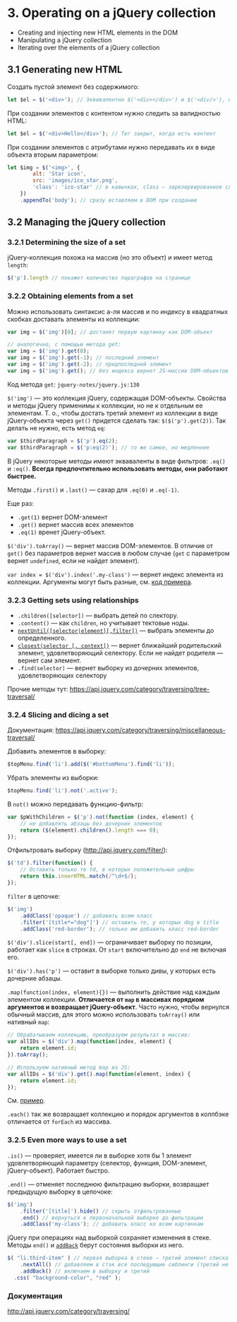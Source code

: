 # 3. Operating on a jQuery collection

* Creating and injecting new HTML elements in the DOM
* Manipulating a jQuery collection
* Iterating over the elements of a jQuery collection

## 3.1 Generating new HTML
Создать пустой элемент без содержимого:

```js
let $el = $('<div>'); // Эквивалентно $('<div></div>') и $('<div/>'), но короче
```

При создании элементов с контентом нужно следить за валидностью HTML:

```js
let $el = $('<div>Hello</div>'); // Тег закрыт, когда есть контент
```

При создании элементов с атрибутами нужно передавать их в виде объекта вторым параметром:

```js
let $img = $('<img>', {
        alt: 'Star icon',
        src: 'images/ico_star.png',
        'class': 'ico-star' // в кавычках, class — зарезервированное слово
    })
    .appendTo('body'); // сразу вставляем в DOM при создании
```

## 3.2 Managing the jQuery collection
### 3.2.1 Determining the size of a set
jQuery-коллекция похожа на массив (но это объект) и имеет метод `length`:

```js
$('p').length // покажет количество параграфов на странице
```

### 3.2.2 Obtaining elements from a set
Можно использовать синтаксис а-ля массив и по индексу в квадратных скобках доставать элементы из коллекции:

```js
var img = $('img')[0]; // достанет первую картинку как DOM-объект

// аналогично, с помощью метода get:
var img = $('img').get(0);
var img = $('img').get(-1); // последний элемент
var img = $('img').get(-2); // предпоследний элемент
var img = $('img').get(); // без индекса вернет JS-массив DOM-объектов
```

Код метода `get`: `jquery-notes/jquery.js:130`

`$('img')` — это коллекция jQuery, содержащая DOM-объекты. Свойства и методы jQuery применимы к коллекции, но не к отдельным ее элементам. Т. о., чтобы достать третий элемент из коллекции в виде jQuery-объекта через `get()` придется сделать так: `$($('p').get(2))`. Так делать не нужно, есть метод `eq`:

```js
var $thirdParagraph = $('p').eq(2);
var $thirdParagraph = $('p:eq(2)'); // то же самое, но медленнее
```

В jQuery некоторые методы имеют экваваленты в виде фильтров: `.eq()` и `:eq()`. **Всегда предпочтительно использовать методы, они работают быстрее.**

Методы `.first()` и `.last()` — сахар для `.eq(0)` и `.eq(-1)`.

Еще раз:

* `.get(1)` вернет DOM-элемент
* `.get()` вернет массив всех элементов
* `.eq(1)` вренет jQuery-объект.

`$('div').toArray()` — вернет массив DOM-элементов. В отличие от `get()` без параметров вернет массив в любом случае (`get` с параметром вернет `undefined`, если не найдет элемент).

`var index = $('div').index('.my-class')` — вернет индекс элемента из коллекции. Аргументы могут быть разные, см. [код примера](examples/index_method.html). 

### 3.2.3 Getting sets using relationships
* `.children([selector])` — выбрать детей по слектору.
* `.content()` — как `children`, но учитывает тектовые ноды.
* [`nextUntil([selector|element][,filter])`](https://api.jquery.com/nextUntil/) — выбрать элементы до определенного.
* [`closest(selector [, context])`](https://api.jquery.com/closest/) — вернет ближайший родительский элемент, удовлетворяющий селектору. Если не найдет родителя — вернет сам элемент.
* `.find(selector)` — вернет выборку из дочерних элементов, удовлетворяющих селектору

Прочие методы тут: https://api.jquery.com/category/traversing/tree-traversal/

### 3.2.4 Slicing and dicing a set
Документация: https://api.jquery.com/category/traversing/miscellaneous-traversal/

Добавить элементов в выборку:

```js
$topMenu.find('li').add($('#bottomMenu').find('li'));
```

Убрать элементы из выборки:

```js
$topMenu.find('li').not('.active');
```

В `not()` можно передавать функцию-фильтр:

```js
var $pWithChildren = $('p').not(function (index, element) {
    // не добавлять абзацы без дочерних элементов
    return ($(element).children().length === 0);
});
```

Отфильтровать выборку (http://api.jquery.com/filter/):

```js
$('td').filter(function() {
    // Оставить только те td, в которых положительные цифры
    return this.innerHTML.match(/^\d+$/);
});
```

`filter` в цепочке:

```js
$('img')
    .addClass('opaque') // добавить всем класс
    .filter('[title*="dog"]') // оставить те, у которых dog в title
    .addClass('red-border'); // только им добавить класс red-border
```

`$('div').slice(start[, end])` — ограничивает выборку по позиции, работает как `slice` в строках. От `start` включительно до `end` не включая его.

`$('div').has('p')` — оставит в выборке только дивы, у которых есть дочерние абзацы.

`.map(function(index, element){})` — выполнить действие над каждым элементом коллекции. **Отличается от `map` в массивах порядком аргументов и возвращает jQuery-объект**. Часто нужно, чтобы вернулся обычный массив, для этого можно использовать `toArray()` или нативный `map`:

```js
// Обрабатываем коллекцию, преобразуем результат в массив:
var allIDs = $('div').map(function(index, element) {
    return element.id;
}).toArray();

// Используем нативный метод map из JS:
var allIDs = $('div').get().map(function(element, index) {
    return element.id;
});
```

См. [пример](examples/3.2.4_operations_on_sets.html).

`.each()` так же возвращает коллекцию и порядок аргументов в коллбэке отличается от `forEach` из массива.

### 3.2.5 Even more ways to use a set
`.is()` — проверяет, имеется ли в выборке хотя бы 1 элемент удовлетворяющий параметру (селектор, функция, DOM-элемент, jQuery-объект). Работает быстро.

`.end()` — отменяет последнюю фильтрацию выборки, возвращает предыдущую выборку в цепочоке:

```js
$('img')
    .filter('[title]').hide() // скрыть отфильтрованные
    .end() // вернуться к первоначальной выборке до фильтрации
    .addClass('my-class'); // добавить класс ко всем картинкам
```

jQuery при операциях над выборкой сохраняет изменения в стеке. Методы `end()` и [`addBack`](http://api.jquery.com/addback/) берут состояния выборки из него.

```js
$( "li.third-item" ) // первая выборка в стеке — третий элемент списка
    .nextAll() // добавляем в стэк все последующие сиблинги (третий не включается)
    .addBack() // включаем в выборку и третий
  .css( "background-color", "red" );
```

### Документация
http://api.jquery.com/category/traversing/